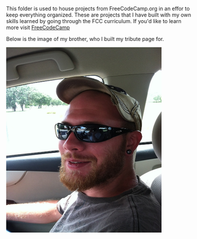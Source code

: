 This folder is used to house projects from FreeCodeCamp.org in an effor to keep everything organized.  These are projects that I have built with my own skills learned by going through the FCC curriculum.  If you'd like to learn more visit <a href="https://www.freecodecamp.org" target="_blank">FreeCodeCamp</a>

Below is the image of my brother, who I built my tribute page for.

<img src="https://github.com/JS-goose/Projects/blob/master/FCC/jeremy.jpg?raw=true" width=420 height=500>


